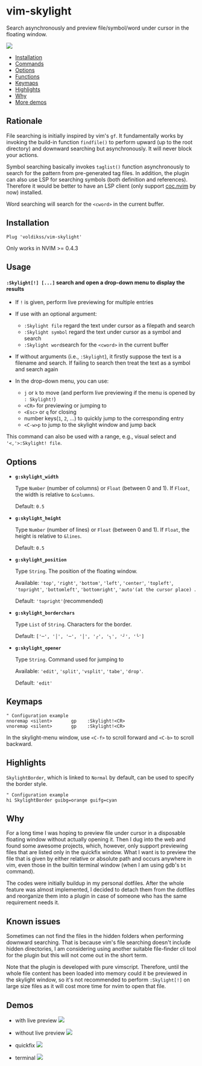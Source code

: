 # vim-skylight

Search asynchronously and preview file/symbol/word under cursor in the floating window.

![](https://user-images.githubusercontent.com/20282795/107115215-fc7ee800-68a5-11eb-88cf-b66bb2c64257.png)

- [Installation](#installation)
- [Commands](#commands)
- [Options](#options)
- [Functions](#functions)
- [Keymaps](#keymaps)
- [Highlights](#highlights)
- [Why](#why)
- [More demos](#demos)

## Rationale

File searching is initially inspired by vim's `gf`. It fundamentally works by
invoking the build-in function `findfile()` to perform upward (up to the root
directory) and downward searching but asynchronously. It will never block your
actions.

Symbol searching basically invokes `taglist()` function asynchronously to
search for the pattern from pre-generated tag files. In addition, the plugin
can also use LSP for searching symbols (both definition and references).
Therefore it would be better to have an LSP client (only support [coc.nvim][1]
by now) installed.

Word searching will search for the `<cword>` in the current buffer.

## Installation

```vim
Plug 'voldikss/vim-skylight'
```

Only works in NVIM >= 0.4.3

## Usage

#### `:Skylight[!] [...]` search and open a drop-down menu to display the results

- If `!` is given, perform live previewing for multiple entries
- If use with an optional argument:
  - `:Skylight file` regard the text under cursor as a filepath and search
  - `:Skylight symbol` regard the text under cursor as a symbol and search
  - `:Skylight word`search for the `<cword>` in the current buffer
- If without arguments (i.e., `:Skylight`), it firstly suppose the text is a
  filename and search. If failing to search then treat the text as a symbol
  and search again

- In the drop-down menu, you can use:
  - `j` or `k` to move (and perform live previewing if the menu is opened by `: Skylight!`)
  - `<CR>` for previewing or jumping to
  - `<Esc>` or `q` for closing
  - number keys(`1`, `2`, ...) to quickly jump to the corresponding entry
  - `<C-w>p` to jump to the skylight window and jump back

This command can also be used with a range, e.g., visual select and `'<,'>:Skylight! file`.

## Options

- **`g:skylight_width`**

  Type `Number` (number of columns) or `Float` (between 0 and 1). If `Float`,
  the width is relative to `&columns`.

  Default: `0.5`

- **`g:skylight_height`**

  Type `Number` (number of lines) or `Float` (between 0 and 1). If `Float`, the
  height is relative to `&lines`.

  Default: `0.5`

- **`g:skylight_position`**

  Type `String`. The position of the floating window.

  Available: `'top'`, `'right'`, `'bottom'`, `'left'`, `'center'`, `'topleft'`,
  `'topright'`, `'bottomleft'`, `'bottomright'`, `'auto'(at the cursor place) `.

  Default: `'topright'`(recommended)

- **`g:skylight_borderchars`**

  Type `List` of `String`. Characters for the border.

  Default: `['─', '│', '─', '│', '╭', '╮', '╯', '╰']`

- **`g:skylight_opener`**

  Type `String`. Command used for jumping to

  Available: `'edit'`, `'split'`, `'vsplit'`, `'tabe'`, `'drop'`.

  Default: `'edit'`

## Keymaps

```vim
" Configuration example
nnoremap <silent>       gp    :Skylight!<CR>
vnoremap <silent>       gp    :Skylight!<CR>
```

In the skylight-menu window, use `<C-f>` to scroll forward and `<C-b>` to
scroll backward.

## Highlights

`SkylightBorder`, which is linked to `Normal` by default, can be used to
specify the border style.

```vim
" Configuration example
hi SkylightBorder guibg=orange guifg=cyan
```

## Why

For a long time I was hoping to preview file under cursor in a disposable
floating window without actually opening it. Then I dug into the web and found
some awesome projects, which, however, only support previewing files that are
listed only in the quickfix window. What I want is to preview the file that is
given by either relative or absolute path and occurs anywhere in vim, even
those in the builtin terminal window (when I am using gdb's `bt` command).

The codes were initially buildup in my personal dotfiles. After the whole
feature was almost implemented, I decided to detach them from the dotfiles and
reorganize them into a plugin in case of someone who has the same requirement
needs it.

## Known issues

Sometimes can not find the files in the hidden folders when performing
downward searching. That is because vim's file searching doesn't include
hidden directories, I am considering using another suitable file-finder cli
tool for the plugin but this will not come out in the short term.

Note that the plugin is developed with pure vimscript. Therefore, until the
whole file content has been loaded into memory could it be previewed in the
skylight window, so it's not recommended to perform `:Skylight[!]` on large
size files as it will cost more time for nvim to open that file.

## Demos

- with live preview
  ![](https://user-images.githubusercontent.com/20282795/107115209-f2f58000-68a5-11eb-9880-a260058e54cb.gif)

- without live preview
  ![](https://user-images.githubusercontent.com/20282795/107115213-f6890700-68a5-11eb-91d8-7beecee2262c.gif)

- quickfix
  ![](https://user-images.githubusercontent.com/20282795/103435745-4a248700-4c4e-11eb-943f-4aa78fb801f9.gif)

- terminal
  ![](https://user-images.githubusercontent.com/20282795/103435599-d7b2a780-4c4b-11eb-94c6-a05398145c2f.gif)

[1]: (https://github.com/neoclide/coc.nvim)
